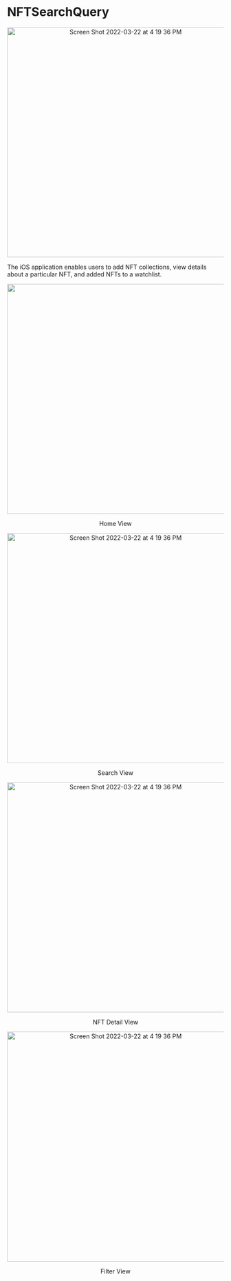 # NFTSearchQuery



<p align="center">
<img width="535" alt="Screen Shot 2022-03-22 at 4 19 36 PM" src="https://user-images.githubusercontent.com/82795337/159568789-b937dba4-b5e3-4430-b2f1-e691a1c895b0.png">
  </p>
  
  
  The iOS application enables users to add NFT collections, view  details about a particular NFT, and added NFTs to a watchlist.
  
  <p align="center">
<img width="535"  src="https://user-images.githubusercontent.com/82795337/159568869-4986fae7-9c19-4797-8b46-d3dce3529467.PNG">
   
  </p>
<p align="center">
  Home View
   </p>
  
 

  
 <p display= "flex" >
  <p align="center">
<img width="535" alt="Screen Shot 2022-03-22 at 4 19 36 PM" src="https://user-images.githubusercontent.com/82795337/159568919-07ed6fe5-ff8c-4d87-b350-bd29c136b470.PNG">
 
  </p>
  <p align="center">
  Search View
   </p>

  


  <p align="center">
<img width="535" alt="Screen Shot 2022-03-22 at 4 19 36 PM" src="https://user-images.githubusercontent.com/82795337/159568935-27cf2f53-1b19-4b50-9d11-edde11b73c33.PNG">
  </p>
  <p align="center">
  NFT Detail View
   </p>
  
  <p align="center">
<img width="535" alt="Screen Shot 2022-03-22 at 4 19 36 PM" src="https://user-images.githubusercontent.com/82795337/159569723-faa4505a-a85b-4936-adac-5d49ef753c28.PNG">
  </p>
<p align="center">
   Filter View
   </p>


</p>


